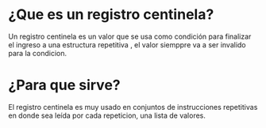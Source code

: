 # ¿Que es un registro centinela?
Un registro centinela es un valor que se usa como condición para finalizar el ingreso a una estructura repetitiva , el valor siemppre va a ser invalido para la condicion.


# ¿Para que sirve?

El registro centinela es muy usado en conjuntos de instrucciones repetitivas en donde sea leída por cada repeticion, una lista de valores.